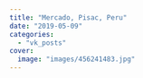 ```yaml
---
title: "Mercado, Pisac, Peru"
date: "2019-05-09"
categories: 
  - "vk_posts"
cover:
  image: "images/456241483.jpg"
---
```




